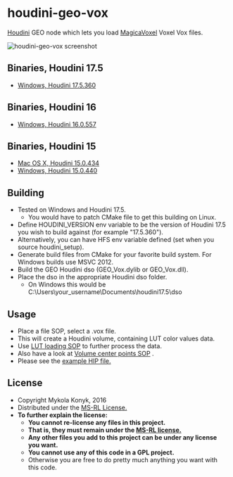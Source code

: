 # houdini-geo-vox

[Houdini](http://www.sidefx.com/index.php) GEO node which lets you load [MagicaVoxel](https://ephtracy.github.io/) Voxel Vox files.

![houdini-geo-vox screenshot](http://i.imgur.com/stmKung.png)

## Binaries, Houdini 17.5
* [Windows, Houdini 17.5.360](https://github.com/ttvd/houdini-geo-vox/releases/download/1.0.4/houdini.geo.vox.17.5.360.win.rar)

## Binaries, Houdini 16
* [Windows, Houdini 16.0.557](https://github.com/ttvd/houdini-geo-vox/releases/download/1.0.3/houdini.geo.vox.16.0.557.win.rar)

## Binaries, Houdini 15
* [Mac OS X, Houdini 15.0.434](https://github.com/ttvd/houdini-geo-vox/releases/download/1.0.2/houdini.geo.vox.15.0.434.osx.tar.gz)
* [Windows, Houdini 15.0.440](https://github.com/ttvd/houdini-geo-vox/releases/download/1.0.2/houdini.geo.vox.15.0.440.win.rar)

## Building

* Tested on Windows and Houdini 17.5.
  * You would have to patch CMake file to get this building on Linux.
* Define HOUDINI_VERSION env variable to be the version of Houdini 17.5 you wish to build against (for example "17.5.360").
* Alternatively, you can have HFS env variable defined (set when you source houdini_setup).
* Generate build files from CMake for your favorite build system. For Windows builds use MSVC 2012.
* Build the GEO Houdini dso (GEO_Vox.dylib or GEO_Vox.dll).
* Place the dso in the appropriate Houdini dso folder.
  * On Windows this would be C:\Users\your_username\Documents\houdini17.5\dso

## Usage

* Place a file SOP, select a .vox file.
* This will create a Houdini volume, containing LUT color values data.
* Use [LUT loading SOP](https://github.com/ttvd/houdini-sop-color-lut) to further process the data.
* Also have a look at [Volume center points SOP](https://github.com/ttvd/houdini-sop-volume-center-points) .
* Please see the [example HIP file.](example/)

## License

* Copyright Mykola Konyk, 2016
* Distributed under the [MS-RL License.](http://opensource.org/licenses/MS-RL)
* **To further explain the license:**
  * **You cannot re-license any files in this project.**
  * **That is, they must remain under the [MS-RL license.](http://opensource.org/licenses/MS-RL)**
  * **Any other files you add to this project can be under any license you want.**
  * **You cannot use any of this code in a GPL project.**
  * Otherwise you are free to do pretty much anything you want with this code.
